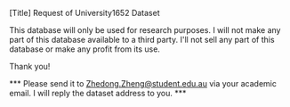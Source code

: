 [Title] Request of University1652 Dataset

This database will only be used for research purposes. I will not make any part of this database available to a third party. 
I'll not sell any part of this database or make any profit from its use.

Thank you!


*** Please send it to  Zhedong.Zheng@student.edu.au via your academic email. I will reply the dataset address to you. ***
